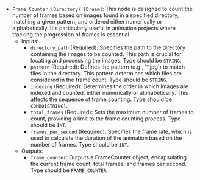 - `Frame Counter (Directory) [Dream]`: This node is designed to count the number of frames based on images found in a specified directory, matching a given pattern, and ordered either numerically or alphabetically. It's particularly useful in animation projects where tracking the progression of frames is essential.
    - Inputs:
        - `directory_path` (Required): Specifies the path to the directory containing the images to be counted. This path is crucial for locating and processing the images. Type should be `STRING`.
        - `pattern` (Required): Defines the pattern (e.g., '*.jpg') to match files in the directory. This pattern determines which files are considered in the frame count. Type should be `STRING`.
        - `indexing` (Required): Determines the order in which images are indexed and counted, either numerically or alphabetically. This affects the sequence of frame counting. Type should be `COMBO[STRING]`.
        - `total_frames` (Required): Sets the maximum number of frames to count, providing a limit to the frame counting process. Type should be `INT`.
        - `frames_per_second` (Required): Specifies the frame rate, which is used to calculate the duration of the animation based on the number of frames. Type should be `INT`.
    - Outputs:
        - `frame_counter`: Outputs a FrameCounter object, encapsulating the current frame count, total frames, and frames per second. Type should be `FRAME_COUNTER`.
